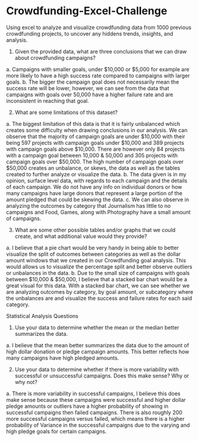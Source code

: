 # Crowdfunding-Excel-Challenge
Using excel to analyze and visualize crowdfunding data from 1000 previous crowdfunding projects, to uncover any hiddens trends, insights, and analysis. 



1.	Given the provided data, what are three conclusions that we can draw about crowdfunding campaigns?

a.	Campaigns with smaller goals, under $10,000 or $5,000 for example are more likely to have a high success rate compared to campaigns with larger goals. 
b.	The bigger the campaign goal does not necessarily mean the success rate will be lower, however, we can see from the data that campaigns with goals over 50,000 have a higher failure rate and are inconsistent in reaching that goal. 

2.	What are some limitations of this dataset?

a.	The biggest limitation of this data is that it is fairly unbalanced which creates some difficulty when drawing conclusions in our analysis. We can observe that the majority of campaign goals are under $10,000 with their being 597 projects with campaign goals under $10,000 and 389 projects with campaign goals above $10,000. There are however only 84 projects with a campaign goal between 10,000 & 50,000 and 305 projects with campaign goals over $50,000. The high number of campaign goals over $50,000 creates an unbalance, or skews, the data as well as the tables created to further analyze or visualize the data.
b.	The data given is in my opinion, surface level data, with regards to each campaign and the details of each campaign. We do not have any info on individual donors or how many campaigns have large donors that represent a large portion of the amount pledged that could be skewing the data.
c.	We can also observe in analyzing the outcomes by category that Journalism has little to no campaigns and Food, Games, along with Photography have a small amount of campaigns. 

3.	What are some other possible tables and/or graphs that we could create, and what additional value would they provide?

a.	I believe that a pie chart would be very handy in being able to better visualize the split of outcomes between categories as well as the dollar amount windows that we created in our Crowdfunding goal analysis. This would allows us to visualize the percentage split and better observe outliers or unbalances in the data. 
b.	Due to the small size of campaigns with goals between $10,000 & $50,000, I believe that a stacked bar chart would be a great visual for this data. With a stacked bar chart, we can see whether we are analyzing outcomes by category, by goal amount, or subcategory where the unbalances are and visualize the success and failure rates for each said category. 


Statistical Analysis Questions

1.	Use your data to determine whether the mean or the median better summarizes the data. 

a.	I believe that the mean better summarizes the data due to the amount of high dollar donation or pledge campaign amounts. This better reflects how many campaigns have high pledged amounts. 

2.	Use your data to determine whether if there is more variability with successful or unsuccessful campaigns. Does this make sense? Why or why not?

a.	There is more variability in successful campaigns, I believe this does make sense because these campaigns were successful and higher dollar pledge amounts or outliers have a higher probability of showing in successful campaigns then failed campaigns. There is also roughly 200 more successful campaigns versus failed, which means there is a higher probability of Variance in the successful campaigns due to the varying and high pledge goals for certain campaigns. 

